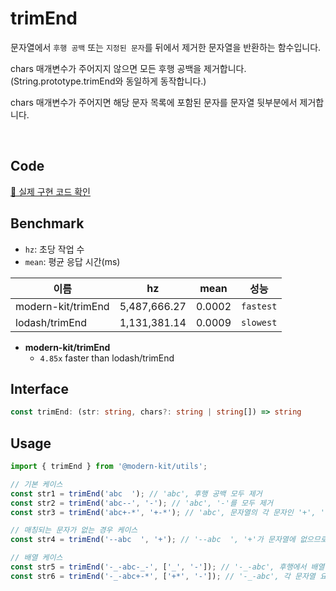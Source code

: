 # trimEnd

문자열에서 `후행 공백` 또는 `지정된 문자`를 뒤에서 제거한 문자열을 반환하는 함수입니다.

chars 매개변수가 주어지지 않으면 모든 후행 공백을 제거합니다. (String.prototype.trimEnd와 동일하게 동작합니다.)

chars 매개변수가 주어지면 해당 문자 목록에 포함된 문자를 문자열 뒷부분에서 제거합니다.

<br />

## Code
[🔗 실제 구현 코드 확인](https://github.com/modern-agile-team/modern-kit/blob/main/packages/utils/src/string/trimEnd/index.ts)

## Benchmark
- `hz`: 초당 작업 수
- `mean`: 평균 응답 시간(ms)

|이름|hz|mean|성능|
|------|---|---|---|
|modern-kit/trimEnd|5,487,666.27|0.0002|`fastest`|
|lodash/trimEnd|1,131,381.14|0.0009|`slowest`|

- **modern-kit/trimEnd**
  - `4.85x` faster than lodash/trimEnd

## Interface
```ts title="typescript"
const trimEnd: (str: string, chars?: string | string[]) => string
```

## Usage
```ts title="typescript"
import { trimEnd } from '@modern-kit/utils';

// 기본 케이스
const str1 = trimEnd('abc  '); // 'abc', 후행 공백 모두 제거
const str2 = trimEnd('abc--', '-'); // 'abc', '-'를 모두 제거
const str3 = trimEnd('abc+-*', '+-*'); // 'abc', 문자열의 각 문자인 '+', '-', '*'를 모두 제거

// 매칭되는 문자가 없는 경우 케이스
const str4 = trimEnd('--abc  ', '+'); // '--abc  ', '+'가 문자열에 없으므로 원본 문자열을 그대로 반환

// 배열 케이스
const str5 = trimEnd('-_-abc-_-', ['_', '-']); // '-_-abc', 후행에서 배열 요소인 '-'와 '_'를 모두 제거
const str6 = trimEnd('-_-abc+-*', ['+*', '-']); // '-_-abc', 각 문자열 요소는 개별 문자로 나누고('+', '*', '-') 제거
```

